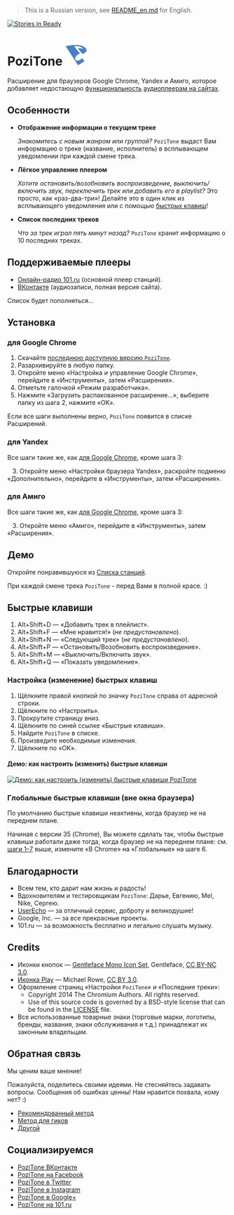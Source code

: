 > This is a Russian version, see [README_en.md](README_en.md) for English.

[![Stories in Ready](https://badge.waffle.io/poziworld/pozitone.png?label=ready&title=Ready)](http://waffle.io/poziworld/pozitone)

PoziTone ![PoziTone](/img/pozitone-icon-48.png)
=======

Расширение для браузеров Google Chrome, Yandex и Амиго, которое добавляет недостающую [функциональность](#Особенности) [аудиоплеерам на сайтах](#Поддерживаемые-плееры).


Особенности
--------

*	**Отображение информации о текущем треке**

	_Знакомитесь с новым жанром или группой?_
	`PoziTone` выдаст Вам информацию о треке (название, исполнитель) в всплывающем уведомлении при каждой смене трека.

*	**Лёгкое управление плеером**

	_Хотите остановить/возобновить воспроизведение, выключить/включить звук, переключить трек или добавить его в playlist?_
	Это просто, как «раз-два-три»! Делайте это в один клик из всплывающего уведомления или с помощью [быстрых клавиш](#Быстрые-клавиши)!

*	**Список последних треков**

	_Что за трек играл пять минут назад?_
	`PoziTone` хранит информацию о 10 последних треках.


Поддерживаемые плееры
--------

* [Онлайн-радио 101.ru](http://101.ru) (основной плеер станций).
* [ВКонтакте](https://vk.com) (аудиозаписи, полная версия сайта).

Список будет пополняться...


Установка
--------
### для Google Chrome

1. Скачайте [последнюю доступную версию `PoziTone`](https://github.com/poziworld/pozitone/archive/develop.zip).
2. Разархивируйте в любую папку.
3. Откройте меню «Настройка и управление Google Chrome», перейдите в «Инструменты», затем «Расширения».
4. Отметьте галочкой «Режим разработчика».
5. Нажмите «Загрузить распакованное расширение...», выберите папку из шага 2, нажмите «OK».

Если все шаги выполнены верно, `PoziTone` появится в списке Расширений.


### для Yandex

Все шаги такие же, как [для Google Chrome](#для-google-chrome), кроме шага 3:

   3\. Откройте меню «Настройки браузера Yandex», раскройте подменю «Дополнительно», перейдите в «Инструменты», затем «Расширения».


### для Амиго

Все шаги такие же, как [для Google Chrome](#для-google-chrome), кроме шага 3:

   3\. Откройте меню «Амиго», перейдите в «Инструменты», затем «Расширения».


Демо
--------

Откройте понравившуюся из [Списка станций](http://101.ru/?an=port_allchannels).

При каждой смене трека `PoziTone` - перед Вами в полной красе. :)


Быстрые клавиши
--------

1. Alt+Shift+D — «Добавить трек в плейлист».
2. Alt+Shift+F — «Мне нравится!» (_не предустановлено_).
3. Alt+Shift+N — «Следующий трек» (_не предустановлено_).
4. Alt+Shift+P — «Остановить/Возобновить воспроизведение».
5. Alt+Shift+M — «Выключить/Включить звук».
6. Alt+Shift+Q — «Показать уведомление».

### Настройка (изменение) быстрых клавиш

1. Щёлкните правой кнопкой по значку `PoziTone` справа от адресной строки.
2. Щёлкните по «Настроить».
3. Прокрутите страницу вниз.
4. Щёлкните по синей ссылке «Быстрые клавиши».
5. Найдите `PoziTone` в списке.
6. Произведите необходимые изменения.
7. Щёлкните по «OK».

#### Демо: как настроить (изменить) быстрые клавиши

[![Демо: как настроить (изменить) быстрые клавиши PoziTone](https://cloud.githubusercontent.com/assets/8120840/3534585/e3b12b5a-07ed-11e4-82e5-4aa4322a9484.png)](https://cloud.githubusercontent.com/assets/8120840/3534596/406df71a-07ee-11e4-85f0-42cf01bff5e3.gif)

### Глобальные быстрые клавиши (вне окна браузера)

По умолчанию быстрые клавиши неактивны, когда браузер не на переднем плане.

Начиная с версии 35 (Chrome), Вы можете сделать так, чтобы быстрые клавиши работали даже тогда, когда браузер не на переднем плане: см. [шаги 1–7](#Настройка-изменение-быстрых-клавиш) выше, измените «В Chrome» на «Глобальные» на шаге 6.


Благодарности
--------

- Всем тем, кто дарит нам жизнь и радость!
- Вдохновителям и тестировщикам `PoziTone`: Дарье, Евгению, Mel, Nike, Сергею.
- [UserEcho](https://userecho.com) — за отличный сервис, доброту и великодушие!
- Google, Inc. — за все прекрасные проекты.
- 101.ru — за возможность бесплатно и легально слушать музыку.


Credits
--------

- Иконки кнопок — [Gentleface Mono Icon Set](http://gentleface.com/free_icon_set.html), Gentleface, [CC BY-NC 3.0](http://creativecommons.org/licenses/by-nc/3.0/).
- [Иконка Play](http://thenounproject.com/term/play/5206/) — Michael Rowe, [CC BY 3.0](http://creativecommons.org/licenses/by/3.0/us/).
- Оформление страниц «Настройки `PoziTone`» и «Последние треки»:
  * Copyright 2014 The Chromium Authors. All rights reserved.
  * Use of this source code is governed by a BSD-style license that can be found in the [LICENSE](http://src.chromium.org/viewvc/chrome/trunk/src/LICENSE) file.
- Все использованные товарные знаки (торговые марки, логотипы, бренды, названия, знаки обслуживания и т.д.) принадлежат их законным владельцам.


Обратная связь
--------

Мы ценим ваше мнение! 

Пожалуйста, поделитесь своими идеями. Не стесняйтесь задавать вопросы. Сообщения об ошибках ценны! Нам нравится похвала, кому нет? :)

- [Рекомендованный метод](http://feedback.pozitone.com/?lang=ru)
- [Метод для гиков](https://github.com/poziworld/pozitone/issues)
- [Другой](mailto:feedback@pozitone.com)


Социализируемся
--------

- [PoziTone ВКонтакте](https://vk.com/PoziTone)
- [PoziTone на Facebook](http://fb.com/PoziTone)
- [PoziTone в Twitter](https://twitter.com/PoziTone)
- [PoziTone в Instagram](https://instagram.com/PoziTone)
- [PoziTone в Google+](https://google.com/+PoziTone)
- [PoziTone на 101.ru](https://101.ru/?an=User_Info&userId=709962)
